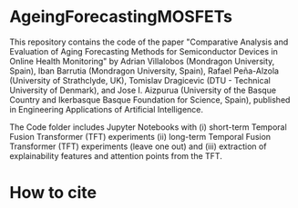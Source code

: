 # AgeingForecastingMOSFETs
This repository contains the code of the paper "Comparative Analysis and Evaluation of Aging Forecasting Methods for Semiconductor Devices in Online Health Monitoring" by Adrian Villalobos (Mondragon University, Spain), Iban Barrutia (Mondragon University, Spain), Rafael Peña-Alzola (University of Strathclyde, UK), Tomislav Dragicevic (DTU - Technical University of Denmark), and Jose I. Aizpurua (University of the Basque Country and Ikerbasque Basque Foundation for Science, Spain), published in Engineering Applications of Artificial Intelligence.

The Code folder includes Jupyter Notebooks with (i) short-term Temporal Fusion Transformer (TFT) experiments (ii) long-term Temporal Fusion Transformer (TFT) experiments (leave one out) and (iii) extraction of explainability features and attention points from the TFT.


# How to cite
